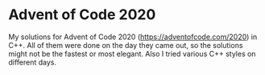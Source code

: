 # Advent of Code 2020

My solutions for Advent of Code 2020 (https://adventofcode.com/2020) in C++. All of them were done on the day they came out, so the solutions might not be the fastest or most elegant. Also I tried various C++ styles on different days.
